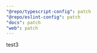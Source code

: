 ```yaml
---
"@repo/typescript-config": patch
"@repo/eslint-config": patch
"docs": patch
"web": patch
---
```


test3
